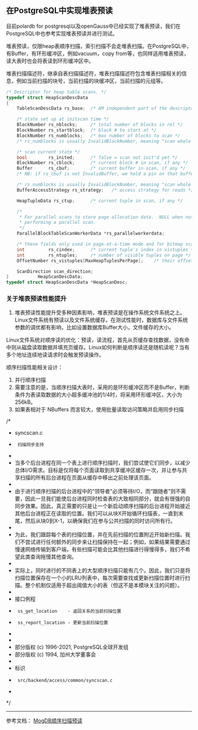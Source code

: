 ## 在PostgreSQL中实现堆表预读
目前polardb for postgresql以及openGauss中已经实现了堆表预读，我们在PostgreSQL中也参考实现堆表预读并进行测试。


堆表预读，仅限heap表顺序扫描，索引扫描不会走堆表扫描。在PostgreSQL中，有Buffer，有环形缓冲区，例如vacuum，copy from等，也同样适用堆表预读，读大表时也会将表读到环形缓冲区中。


堆表扫描描述符，继承自表扫描描述符，堆表扫描描述符包含堆表扫描相关的信息，例如当前扫描的块号，当前扫描的块缓冲区，当前扫描的元组等。
```c++
/* Descriptor for heap table scans. */
typedef struct HeapScanDescData
{
	TableScanDescData rs_base;	/* AM independent part of the descriptor */

	/* state set up at initscan time */
	BlockNumber rs_nblocks;		/* total number of blocks in rel */
	BlockNumber rs_startblock;	/* block # to start at */
	BlockNumber rs_numblocks;	/* max number of blocks to scan */
	/* rs_numblocks is usually InvalidBlockNumber, meaning "scan whole rel" */

	/* scan current state */
	bool		rs_inited;		/* false = scan not init'd yet */
	BlockNumber rs_cblock;		/* current block # in scan, if any */
	Buffer		rs_cbuf;		/* current buffer in scan, if any */
	/* NB: if rs_cbuf is not InvalidBuffer, we hold a pin on that buffer */

	/* rs_numblocks is usually InvalidBlockNumber, meaning "scan whole rel" */
	BufferAccessStrategy rs_strategy;	/* access strategy for reads */

	HeapTupleData rs_ctup;		/* current tuple in scan, if any */

	/*
	 * For parallel scans to store page allocation data.  NULL when not
	 * performing a parallel scan.
	 */
	ParallelBlockTableScanWorkerData *rs_parallelworkerdata;

	/* these fields only used in page-at-a-time mode and for bitmap scans */
	int			rs_cindex;		/* current tuple's index in vistuples */
	int			rs_ntuples;		/* number of visible tuples on page */
	OffsetNumber rs_vistuples[MaxHeapTuplesPerPage];	/* their offsets */

	ScanDirection scan_direction;
}			HeapScanDescData;
typedef struct HeapScanDescData *HeapScanDesc;
```


### 关于堆表预读性能提升
1. 堆表预读性能提升受多种因素影响，堆表预读是在操作系统文件系统之上。Linux文件系统有预读以及文件系统缓存，在测试性能时，数据库与文件系统参数的调优都有影响，比如设置数据库Buffer大小，文件缓存的大小。


Linux文件系统对顺序读的优化：预读，读流程，首先从页缓存查找数据，没有命中则从磁盘读取数据并填充页缓存。Linux如何判断是顺序读还是随机读呢？当有多个地址连续地读请求时会触发预读操作。



顺序扫描性能相关设计：

1. 并行顺序扫描
2. 需要注意的是，当顺序扫描大表时，采用的是环形缓冲区而不是Buffer，判断条件为表读取数据的大小超多缓冲池的1/4时，将采用环形缓冲区，大小为256kB。
3. 如果表相对于 NBuffers 而言较大，使用批量读取访问策略并启用同步扫描

/*
 * syncscan.c
 *      扫描同步支持
 *
 * 当多个后台进程在同一个表上进行顺序扫描时，我们尝试使它们同步，以减少总体I/O需求。目标是仅将每个页面读取到共享缓冲区缓存一次，并让参与共享扫描的所有后台进程在页面从缓存中移出之前处理该页面。
 *
 * 由于进行顺序扫描的后台进程中的“领导者”必须等待I/O，而“跟随者”则不需要，因此一旦我们能使后台进程同时检查表的大致相同部分，就会有很强的自同步效果。因此，真正需要的只是让一个新启动顺序扫描的后台进程开始接近其他后台进程正在读取的位置。我们可以从块X开始循环扫描表，一直到末尾，然后从块0到X-1，以确保我们在参与公共扫描的同时访问所有行。
 *
 * 为此，我们跟踪每个表的扫描位置，并在先前扫描的位置附近开始新扫描。我们不尝试进行任何额外的同步来让扫描保持在一起；例如，如果结果需要通过慢速网络传输到客户端，有些扫描可能会比其他扫描进行得慢得多，我们不希望此类查询拖慢其他查询。
 *
 * 实际上，同时进行的不同表上的大型顺序扫描只能有几个。因此，我们只是将扫描位置保存在一个小的LRU列表中，每次需要查找或更新扫描位置时进行扫描。整个机制仅适用于超出阈值大小的表（但这不是本模块关注的问题）。
 *
 * 接口例程
 *      ss_get_location    - 返回关系的当前扫描位置
 *      ss_report_location - 更新当前扫描位置
 *
 *
 * 部分版权 (c) 1996-2021, PostgreSQL全球开发组
 * 部分版权 (c) 1994, 加州大学董事会
 *
 * 标识
 *      src/backend/access/common/syncscan.c
 *
 */


---
参考文档：
[MogDB顺序扫描预读](https://docs.mogdb.io/zh/mogdb/v5.0/seqscan-prefetch)